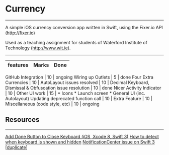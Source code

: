 # Currency
---

A simple iOS currency conversion app written in Swift, using the Fixer.io API (http://fixer.io)

Used as a teaching assignment for students of Waterford Institute of Technology (http://www.wit.ie).

---
features | Marks | Done
-------- | ----- | ----

GitHub Integration | 10 | ongoing
Wiring up Outlets | 5 | done
Four Extra Currencies | 10 |
AutoLayout issues resolved | 10 |
Decimal Keyboard, Dismissal & Obfuscation issue resolution | 10 | done
Nicer Activity Indicator | 10 |
Other UI work | 15 |
    * Icons
    * Launch screen
    * General UI (inc. Autolayout)
Updating deprecated function call | 10 |
Extra Feature | 10 |
Miscellaneous (code style, etc) | 10 | ongoing

## Resources
---
[Add Done Button to Close Keyboard (iOS, Xcode 8, Swift 3)](https://www.youtube.com/watch?v=RuzHai2RVZU)
[How to detect when keyboard is shown and hidden](https://stackoverflow.com/questions/4374436/how-to-detect-when-keyboard-is-shown-and-hidden)
[NotificationCenter issue on Swift 3 [duplicate]](https://stackoverflow.com/questions/38204703/notificationcenter-issue-on-swift-3)
